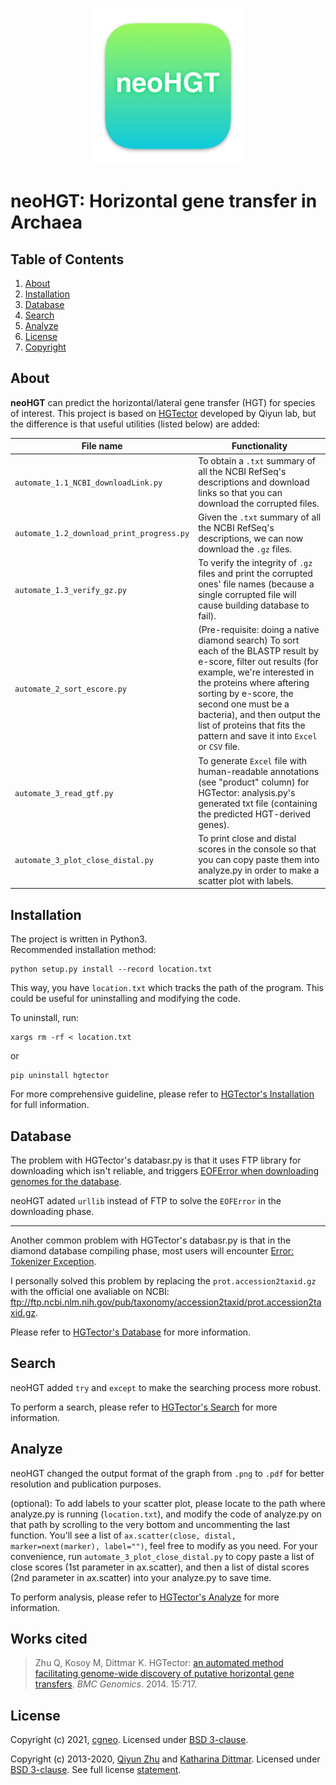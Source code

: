 
<p align="center">
	<a href="https://github.com/cozv/neoHGT">
		<img src="./neoHGT.png" width="250">
	</a><br>
</p>

# neoHGT: Horizontal gene transfer in Archaea


## Table of Contents
1. [About](#about)
2. [Installation](#installation)
3. [Database](#database)
4. [Search](#search)
5. [Analyze](#analyze)
6. [License](#license)
7. [Copyright](#copyright)

## About
**neoHGT** can predict the horizontal/lateral gene transfer (HGT) for species of interest. This project is based on [HGTector](https://github.com/qiyunlab/HGTector) developed by Qiyun lab, but the difference is that useful utilities (listed below) are added:

File name | Functionality
--- | ---
`automate_1.1_NCBI_downloadLink.py` | To obtain a `.txt` summary of all the NCBI RefSeq's descriptions and download links so that you can download the corrupted files.
`automate_1.2_download_print_progress.py` | Given the `.txt` summary of all the NCBI RefSeq's descriptions, we can now download the `.gz` files.
`automate_1.3_verify_gz.py` | To verify the integrity of `.gz` files and print the corrupted ones' file names (because a single corrupted file will cause building database to fail).
`automate_2_sort_escore.py` | (Pre-requisite: doing a native diamond search) To sort each of the BLASTP result by e-score, filter out results (for example, we're interested in the proteins where aftering sorting by e-score, the second one must be a bacteria), and then output the list of proteins that fits the pattern and save it into `Excel` or `CSV` file.
`automate_3_read_gtf.py` | To generate `Excel` file with human-readable annotations (see "product" column) for HGTector: analysis.py's generated txt file (containing the predicted HGT-derived genes).
`automate_3_plot_close_distal.py` | To print close and distal scores in the console so that you can copy paste them into analyze.py in order to make a scatter plot with labels.

  


## Installation
The project is written in Python3.<br>
Recommended installation method:

```
python setup.py install --record location.txt
```
This way, you have `location.txt` which tracks the path of the program.
This could be useful for uninstalling and modifying the code.

To uninstall, run:
```
xargs rm -rf < location.txt
```
or
```
pip uninstall hgtector
```



For more comprehensive guideline, please refer to [HGTector's Installation](https://github.com/qiyunlab/HGTector/blob/master/doc/install.md) for full information.



## Database

The problem with HGTector's databasr.py is that it uses FTP library for downloading which isn't reliable, and triggers [EOFError when downloading genomes for the database](https://github.com/qiyunlab/HGTector/issues/74).

neoHGT adated `urllib` instead of FTP to solve the `EOFError` in the downloading phase.

<hr/>

Another common problem with HGTector's databasr.py is that in the diamond database compiling phase, most users will encounter [Error: Tokenizer Exception](https://github.com/qiyunlab/HGTector/issues/76).

I personally solved this problem by replacing the `prot.accession2taxid.gz` with the official one avaliable on NCBI: ftp://ftp.ncbi.nlm.nih.gov/pub/taxonomy/accession2taxid/prot.accession2taxid.gz.


Please refer to [HGTector's Database](https://github.com/qiyunlab/HGTector/blob/master/doc/database.md) for more information.



## Search

neoHGT added `try` and `except` to make the searching process more robust.

To perform a search, please refer to [HGTector's Search](https://github.com/qiyunlab/HGTector/blob/master/doc/search.md) for more information.



## Analyze

neoHGT changed the output format of the graph from `.png` to `.pdf` for better resolution and publication purposes.

(optional): To add labels to your scatter plot, please locate to the path where analyze.py is running (`location.txt`), and modify the code of analyze.py on that path by scrolling to the very bottom and uncommenting the last function. You'll see a list of `ax.scatter(close, distal, marker=next(marker), label="")`, feel free to modify as you need.
For your convenience, run `automate_3_plot_close_distal.py` to copy paste a list of close scores (1st parameter in ax.scatter), and then a list of distal scores (2nd parameter in ax.scatter) into your analyze.py to save time.

To perform analysis, please refer to [HGTector's Analyze](https://github.com/qiyunlab/HGTector/blob/master/doc/analyze.md) for more information.



## Works cited

> Zhu Q, Kosoy M, Dittmar K. HGTector: [an automated method facilitating genome-wide discovery of putative horizontal gene transfers](https://bmcgenomics.biomedcentral.com/articles/10.1186/1471-2164-15-717). *BMC Genomics*. 2014. 15:717.

## License

Copyright (c) 2021, [cgneo](https://github.com/cgneo). Licensed under [BSD 3-clause](http://opensource.org/licenses/BSD-3-Clause).


Copyright (c) 2013-2020, [Qiyun Zhu](mailto:qiyunzhu@gmail.com) and [Katharina Dittmar](mailto:katharinad@gmail.com). Licensed under [BSD 3-clause](http://opensource.org/licenses/BSD-3-Clause). See full license [statement](LICENSE).
